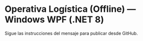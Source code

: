 # Operativa Logística (Offline) — Windows WPF (.NET 8)

Sigue las instrucciones del mensaje para publicar desde GitHub.
